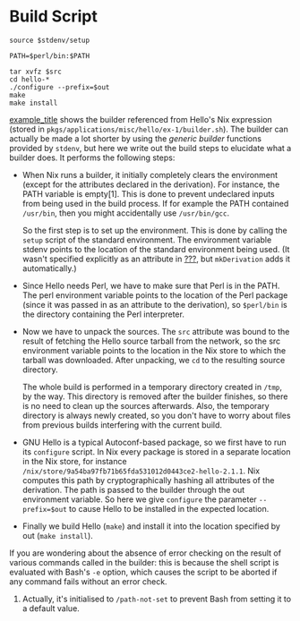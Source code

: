 # Build Script

    source $stdenv/setup 
    
    PATH=$perl/bin:$PATH 
    
    tar xvfz $src 
    cd hello-*
    ./configure --prefix=$out 
    make 
    make install

[example\_title](#ex-hello-builder) shows the builder referenced from
Hello's Nix expression (stored in
`pkgs/applications/misc/hello/ex-1/builder.sh`). The builder can
actually be made a lot shorter by using the *generic builder* functions
provided by `stdenv`, but here we write out the build steps to elucidate
what a builder does. It performs the following steps:

  - When Nix runs a builder, it initially completely clears the
    environment (except for the attributes declared in the derivation).
    For instance, the PATH variable is empty\[1\]. This is done to
    prevent undeclared inputs from being used in the build process. If
    for example the PATH contained `/usr/bin`, then you might
    accidentally use `/usr/bin/gcc`.
    
    So the first step is to set up the environment. This is done by
    calling the `setup` script of the standard environment. The
    environment variable stdenv points to the location of the standard
    environment being used. (It wasn't specified explicitly as an
    attribute in [???](#ex-hello-nix), but `mkDerivation` adds it
    automatically.)

  - Since Hello needs Perl, we have to make sure that Perl is in the
    PATH. The perl environment variable points to the location of the
    Perl package (since it was passed in as an attribute to the
    derivation), so `$perl/bin` is the directory containing the Perl
    interpreter.

  - Now we have to unpack the sources. The `src` attribute was bound to
    the result of fetching the Hello source tarball from the network, so
    the src environment variable points to the location in the Nix store
    to which the tarball was downloaded. After unpacking, we `cd` to the
    resulting source directory.
    
    The whole build is performed in a temporary directory created in
    `/tmp`, by the way. This directory is removed after the builder
    finishes, so there is no need to clean up the sources afterwards.
    Also, the temporary directory is always newly created, so you don't
    have to worry about files from previous builds interfering with the
    current build.

  - GNU Hello is a typical Autoconf-based package, so we first have to
    run its `configure` script. In Nix every package is stored in a
    separate location in the Nix store, for instance
    `/nix/store/9a54ba97fb71b65fda531012d0443ce2-hello-2.1.1`. Nix
    computes this path by cryptographically hashing all attributes of
    the derivation. The path is passed to the builder through the out
    environment variable. So here we give `configure` the parameter
    `--prefix=$out` to cause Hello to be installed in the expected
    location.

  - Finally we build Hello (`make`) and install it into the location
    specified by out (`make install`).

If you are wondering about the absence of error checking on the result
of various commands called in the builder: this is because the shell
script is evaluated with Bash's `-e` option, which causes the script to
be aborted if any command fails without an error check.

1.  Actually, it's initialised to `/path-not-set` to prevent Bash from
    setting it to a default value.
